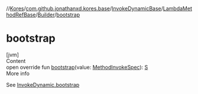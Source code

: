 //[Kores](../../../../index.md)/[com.github.jonathanxd.kores.base](../../../index.md)/[InvokeDynamicBase](../../index.md)/[LambdaMethodRefBase](../index.md)/[Builder](index.md)/[bootstrap](bootstrap.md)



# bootstrap  
[jvm]  
Content  
open override fun [bootstrap](bootstrap.md)(value: [MethodInvokeSpec](../../../../com.github.jonathanxd.kores.common/-method-invoke-spec/index.md)): [S](index.md)  
More info  


See [InvokeDynamic.bootstrap](../../../-invoke-dynamic/bootstrap.md)

  



